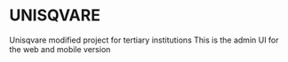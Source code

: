# UNISQVARE
Unisqvare modified project for tertiary institutions
This is the admin UI for the web and mobile version
